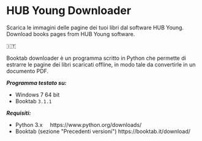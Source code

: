 # HUB Young Downloader
Scarica le immagini delle pagine dei tuoi libri dal software HUB Young.<br>
Download books pages from HUB Young software.

:it:

Booktab downloader è un programma scritto in Python che permette di estrarre le pagine dei libri scaricati offline, in modo tale da convertirle in un documento PDF.

**_Programma testato su:_**
<ul>
  <li>Windows 7 64 bit</li>
  <li>Booktab <code>3.1.1</code>
</ul>

**_Requisiti:_**
<ul>
  <li>Python 3.x &nbsp; &nbsp; https://www.python.org/downloads/</li>
  <li>Booktab (sezione "Precedenti versioni") https://booktab.it/download/</li>
</ul>
